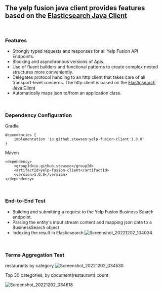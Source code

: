 ## The yelp fusion java client provides features based on the [Elasticsearch Java Client](https://www.elastic.co/guide/en/elasticsearch/client/java-api-client/current/introduction.html)
<br>

### Features
- Strongly typed requests and responses for all Yelp Fusion API Endpoints.
- Blocking and asynchronous versions of Apis.
- Use of fluent builders and functional patterns to create complex nested structures more conveniently.
- Delegates protocol handling to an http client that takes care of all transport-level concerns. The http client is based on the [Elasticsearch Java Client](https://www.elastic.co/guide/en/elasticsearch/client/java-api-client/current/introduction.html)
- Automatically maps json to/from an application class.

<br>

### Dependency Configuration
Gradle
```
dependencies {
    implementation 'io.github.stewseo:yelp-fusion-client:1.0.0'
}
```
Maven
```
<dependency>
    <groupId>io.github.stewseo</groupId>
    <artifactId>yelp-fusion-client</artifactId>
    <version>1.0.0</version>
</dependency>
```
<br>

### End-to-End Test
- Building and submitting a request to the Yelp Fusion Business Search endpoint.
- Parsing the entity's input stream content and mapping json data to a BusinessSearch object
- Indexing the result in Elasticsearch
![Screenshot_20221202_104034](https://user-images.githubusercontent.com/54422342/205407978-447d26e5-940c-4fc6-bbe1-a1f97ad59ef4.png)

<br>

### Terms Aggregation Test

restaurants by category
![Screenshot_20221202_034530](https://user-images.githubusercontent.com/54422342/205410045-91f6fd26-ee69-4fd1-a565-24dc2a791dfd.png)

Top 30 categories, by document(restaurant) count

![Screenshot_20221202_034618](https://user-images.githubusercontent.com/54422342/205410099-4c9a588a-6889-4442-a73a-639c6c69b50c.png)



